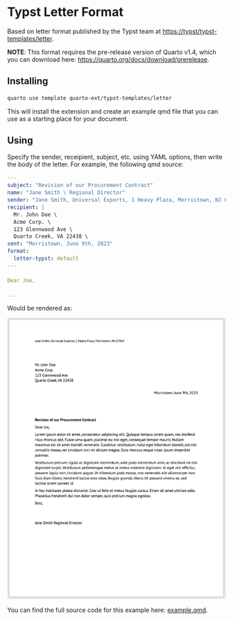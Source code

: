 # Typst Letter Format

Based on letter format published by the Typst team at <https://typst/typst-templates/letter>.

**NOTE**: This format requires the pre-release version of Quarto v1.4, which you can download here: <https://quarto.org/docs/download/prerelease>.

## Installing

```bash
quarto use template quarto-ext/typst-templates/letter
```

This will install the extension and create an example qmd file that you can use as a starting place for your document.

## Using

Specify the sender, receipient, subject, etc. using YAML options, then write the body of the letter. For example, the following qmd source:

```yaml
---
subject: "Revision of our Procurement Contract"
name: "Jane Smith \ Regional Director"
sender: "Jane Smith, Universal Exports, 1 Heavy Plaza, Morristown, NJ 07964"
recipient: |
  Mr. John Doe \
  Acme Corp. \
  123 Glennwood Ave \
  Quarto Creek, VA 22438 \
sent: "Morristown, June 9th, 2023"
format:
  letter-typst: default
---

Dear Joe,

...
```

Would be rendered as:

![](letter.png)

You can find the full source code for this example here: [example.qmd](example.qmd). 
